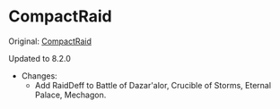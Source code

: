 # CompactRaid

Original: [CompactRaid](https://www.curseforge.com/wow/addons/compactraid)

Updated to 8.2.0

- Changes:
    - Add RaidDeff to Battle of Dazar'alor, Crucible of Storms, Eternal Palace, Mechagon.